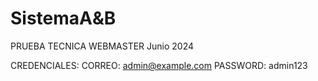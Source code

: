 # SistemaA&B

PRUEBA TECNICA
WEBMASTER
Junio 2024


CREDENCIALES: 
  CORREO: admin@example.com
  PASSWORD: admin123
